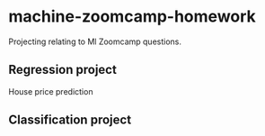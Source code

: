 # machine-zoomcamp-homework
Projecting relating to Ml Zoomcamp questions.


## Regression project
House price prediction

## Classification project 